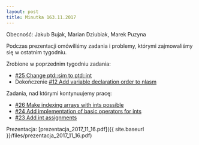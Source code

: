 ```yaml
---
layout: post
title: Minutka 163.11.2017
---
```

Obecność: Jakub Bujak, Marian Dziubiak, Marek Puzyna

Podczas prezentacji omówiliśmy zadania i problemy, którymi zajmowaliśmy się w ostatnim tygodniu.

Zrobione w poprzednim tygodniu zadania:

- [#25 Change ptd::sim to ptd::int](https://github.com/jbujak/nl-zpp/issues/25)
- Dokończenie [#12 Add variable declaration order to nlasm](https://github.com/jbujak/nl-zpp/issues/12)

Zadania, nad którymi kontynuujemy pracę:
- [#26 Make indexing arrays with ints possible](https://github.com/jbujak/nl-zpp/issues/26)
- [#24 Add implementation of basic operators for ints](https://github.com/jbujak/nl-zpp/issues/24)
- [#23 Add int assignments](https://github.com/jbujak/nl-zpp/issues/23)

Prezentacja: [prezentacja_2017_11_16.pdf]({{ site.baseurl }}/files/prezentacja_2017_11_16.pdf)
